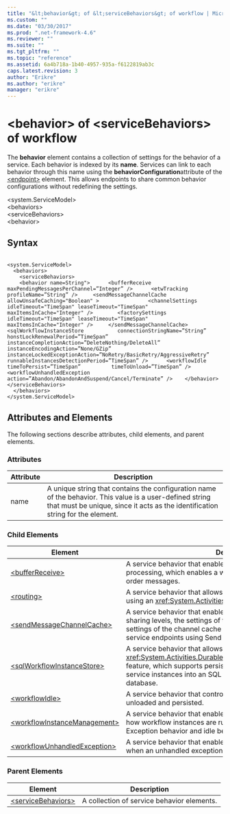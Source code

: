 ```yaml
---
title: "&lt;behavior&gt; of &lt;serviceBehaviors&gt; of workflow | Microsoft Docs"
ms.custom: ""
ms.date: "03/30/2017"
ms.prod: ".net-framework-4.6"
ms.reviewer: ""
ms.suite: ""
ms.tgt_pltfrm: ""
ms.topic: "reference"
ms.assetid: 6a4b718a-1b40-4957-935a-f6122819ab3c
caps.latest.revision: 3
author: "Erikre"
ms.author: "erikre"
manager: "erikre"
---
```

# &lt;behavior&gt; of &lt;serviceBehaviors&gt; of workflow
The **behavior** element contains a collection of settings for the behavior of a service. Each behavior is indexed by its **name**. Services can link to each behavior through this name using the **behaviorConfiguration**attribute of the [\<endpoint>](../../../../../docs/framework/configuring-apps/file-schema/wcf/endpoint-element.md) element. This allows endpoints to share common behavior configurations without redefining the settings.  
  
 \<system.ServiceModel>  
\<behaviors>  
\<serviceBehaviors>  
\<behavior>  
  
## Syntax  
  
```  
  
<system.ServiceModel>  
  <behaviors>  
    <serviceBehaviors>  
    <behavior name=String">      <bufferReceive maxPendingMessagesPerChannel=”Integer” />      <etwTracking profileName=”String” />     <sendMessageChannelCache allowUnsafeCaching="Boolean" >                <channelSettings idleTimeout="TimeSpan" leaseTimeout="TimeSpan" maxItemsInCache="Integer" />        <factorySettings idleTimeout="TimeSpan" leaseTimeout="TimeSpan" maxItemsInCache="Integer" />     </sendMessageChannelCache>      <sqlWorkflowInstanceStore           connectionStringName=”String”           honstLockRenewalPeriod=”TimeSpan”          instanceCompletionAction=”DeleteNothing/DeleteAll”          instanceEncodingAction=”None/GZip”          instanceLockedExceptionAction=”NoRetry/BasicRetry/AggressiveRetry”          runnableInstancesDetectionPeriod=”TimeSpan” />      <workflowIdle timeToPersist=”TimeSpan”          timeToUnload=”TimeSpan” />      <workflowUnhandledException action=”Abandon/AbandonAndSuspend/Cancel/Terminate” />    </behavior>    </serviceBehaviors>  
  </behaviors>  
</system.ServiceModel>  
```  
  
## Attributes and Elements  
 The following sections describe attributes, child elements, and parent elements.  
  
### Attributes  
  
|Attribute|Description|  
|---------------|-----------------|  
|name|A unique string that contains the configuration name of the behavior. This value is a user-defined string that must be unique, since it acts as the identification string for the element.|  
  
### Child Elements  
  
|Element|Description|  
|-------------|-----------------|  
|[\<bufferReceive>](../../../../../docs/framework/configuring-apps/file-schema/wf/bufferreceive.md)|A service behavior that enables a service to use buffered receive processing, which enables a workflow service to process out-of-order messages.|  
|[\<routing>](../../../../../docs/framework/configuring-apps/file-schema/wcf/routing-of-servicebehavior.md)|A service behavior that allows a service to utilize ETW tracking using an <xref:System.Activities.Tracking.EtwTrackingParticipant>.|  
|[\<sendMessageChannelCache>](../../../../../docs/framework/configuring-apps/file-schema/wf/sendmessagechannelcache.md)|A service behavior that enables the customization of the cache sharing levels, the settings of the channel factory cache, and the settings of the channel cache for workflows that send messages to service endpoints using Send messaging activities.|  
|[\<sqlWorkflowInstanceStore>](../../../../../docs/framework/configuring-apps/file-schema/wf/sqlworkflowinstancestore.md)|A service behavior that allows you to configure the <xref:System.Activities.DurableInstancing.SqlWorkflowInstanceStore> feature, which supports persisting state information for workflow service instances into an SQL Server 2005 or SQL Server 2008 database.|  
|[\<workflowIdle>](../../../../../docs/framework/configuring-apps/file-schema/wf/workflowidle.md)|A service behavior that controls when idle workflow instances are unloaded and persisted.|  
|[\<workflowInstanceManagement>](../../../../../docs/framework/configuring-apps/file-schema/wf/workflowinstancemanagement.md)|A service behavior that enables you to specify settings that control how workflow instances are run, including persistence, unhandled Exception behavior and idle behavior.|  
|[\<workflowUnhandledException>](../../../../../docs/framework/configuring-apps/file-schema/wf/workflowunhandledexception.md)|A service behavior that enables you to specify the action to take when an unhandled exception occurs within a workflow service.|  
  
### Parent Elements  
  
|Element|Description|  
|-------------|-----------------|  
|[\<serviceBehaviors>](../../../../../docs/framework/configuring-apps/file-schema/wf/servicebehaviors-of-workflow.md)|A collection of service behavior elements.|